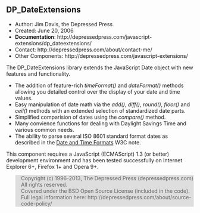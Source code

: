 <h2>DP_DateExtensions</h2>

<ul>	<li>Author: Jim Davis, the Depressed Press</li>
	<li>Created: June 20, 2006</li>
	<li><b>Documentation</b>: http://depressedpress.com/javascript-extensions/dp_dateextensions/</li>
	<li>Contact: http://depressedpress.com/about/contact-me/</li>
	<li>Other Components: http://depressedpress.com/javascript-extensions/</li>
</ul>

<p>The DP_DateExtensions library extends the JavaScript Date object with new features and functionality.</p>
<ul>	<li>The addition of feature-rich <em>timeFormat()</em> and <em>dateFormat()</em> methods allowing you detailed control over the display of your date and time values.</li>
	<li>Easy manipulation of date math via the <em>add()</em>, <em>diff()</em>, <em>round()</em>, <em>floor()</em> and <em>ceil()</em> methods with an extended selection of standardized date parts.</li>
	<li>Simplified comparision of dates using the <em>compare()</em> method.</li>
	<li>Many convience functions for dealing with Daylight Savings Time and various common needs.</li>
	<li>The ability to parse several ISO 8601 standard format dates as described in the <a href="http://www.w3.org/TR/NOTE-datetime">Date and Time Formats</a> W3C note.</li>
</ul>
<p>This component requires a JavaScript (ECMAScript) 1.3 (or better) development environment and has been tested successfully on Internet Explorer 6+, Firefox 1+ and Opera 9+.</p>

<blockquote style="background: #dedede;">
Copyright (c) 1996-2013, The Depressed Press (depressedpress.com)
<br />
All rights reserved.
<br />
Covered under the BSD Open Source License (included in the code).  Full legal information here: http://depressedpress.com/about/source-code-policy/
</blockquote>